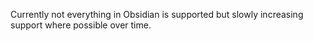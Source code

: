 Currently not everything in Obsidian is supported but slowly increasing support where possible over time.
